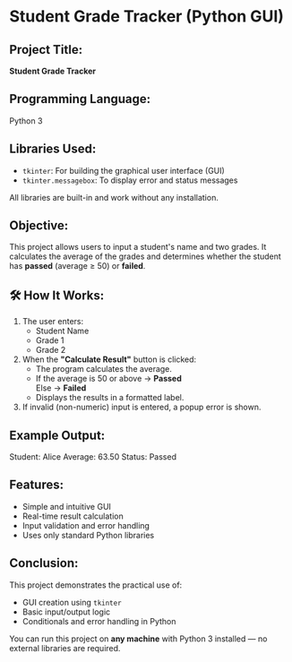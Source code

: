 # Student Grade Tracker (Python GUI)

## Project Title:
**Student Grade Tracker**

## Programming Language:
Python 3

## Libraries Used:
- `tkinter`: For building the graphical user interface (GUI)
- `tkinter.messagebox`: To display error and status messages

All libraries are built-in and work without any installation.

## Objective:
This project allows users to input a student's name and two grades. It calculates the average of the grades and determines whether the student has **passed** (average ≥ 50) or **failed**.

## 🛠️ How It Works:
1. The user enters:
   - Student Name
   - Grade 1
   - Grade 2
2. When the **"Calculate Result"** button is clicked:
   - The program calculates the average.
   - If the average is 50 or above → **Passed**  
     Else → **Failed**
   - Displays the results in a formatted label.
3. If invalid (non-numeric) input is entered, a popup error is shown.

## Example Output:
Student: Alice
Average: 63.50
Status: Passed

## Features:
- Simple and intuitive GUI
- Real-time result calculation
- Input validation and error handling
- Uses only standard Python libraries

## Conclusion:
This project demonstrates the practical use of:
- GUI creation using `tkinter`
- Basic input/output logic
- Conditionals and error handling in Python

You can run this project on **any machine** with Python 3 installed — no external libraries are required.
